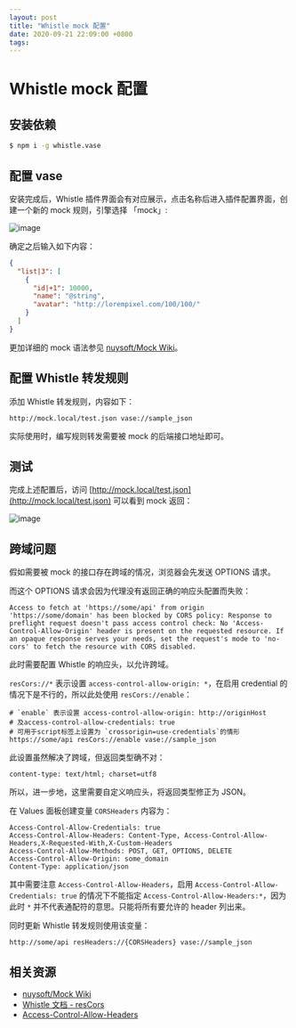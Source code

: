 ```yaml
---
layout: post
title: "Whistle mock 配置"
date: 2020-09-21 22:09:00 +0800
tags:
---
```


# Whistle mock 配置

## 安装依赖

```sh
$ npm i -g whistle.vase
```

## 配置 vase

安装完成后，Whistle 插件界面会有对应展示，点击名称后进入插件配置界面，创建一个新的 mock 规则，引擎选择 「mock」:

![image](https://user-images.githubusercontent.com/3783096/93778459-83fdee80-fc58-11ea-92bb-7adf34fcb1ba.png)

确定之后输入如下内容：

```json
{
  "list|3": [
    {
      "id|+1": 10000,
      "name": "@string",
      "avatar": "http://lorempixel.com/100/100/"
    }
  ]
}
```

更加详细的 mock 语法参见 [nuysoft/Mock Wiki](https://github.com/nuysoft/Mock/wiki/Syntax-Specification)。

## 配置 Whistle 转发规则

添加 Whistle 转发规则，内容如下：

```
http://mock.local/test.json vase://sample_json
```

实际使用时，编写规则转发需要被 mock 的后端接口地址即可。

## 测试

完成上述配置后，访问 [http://mock.local/test.json](http://mock.local/test.json) 可以看到 mock 返回：

![image](https://user-images.githubusercontent.com/3783096/93778469-87917580-fc58-11ea-8274-e8a6ed8acced.png)

## 跨域问题

假如需要被 mock 的接口存在跨域的情况，浏览器会先发送 OPTIONS 请求。

而这个 OPTIONS 请求会因为代理没有返回正确的响应头配置而失败：

```
Access to fetch at 'https://some/api' from origin 'https://some/domain' has been blocked by CORS policy: Response to preflight request doesn't pass access control check: No 'Access-Control-Allow-Origin' header is present on the requested resource. If an opaque response serves your needs, set the request's mode to 'no-cors' to fetch the resource with CORS disabled.
```

此时需要配置 Whistle 的响应头，以允许跨域。

`resCors://*` 表示设置 `access-control-allow-origin: *`，在启用 credential 的情况下是不行的，所以此处使用 `resCors://enable`：

```
# `enable` 表示设置 access-control-allow-origin: http://originHost
# 及access-control-allow-credentials: true
# 可用于script标签上设置为 `crossorigin=use-credentials`的情形
https://some/api resCors://enable vase://sample_json
```

此设置虽然解决了跨域，但返回类型确不对：

```
content-type: text/html; charset=utf8
```

所以，进一步地，这里需要自定义响应头，将返回类型修正为 JSON。

在 Values 面板创建变量 `CORSHeaders` 内容为：

```
Access-Control-Allow-Credentials: true
Access-Control-Allow-Headers: Content-Type, Access-Control-Allow-Headers,X-Requested-With,X-Custom-Headers
Access-Control-Allow-Methods: POST, GET, OPTIONS, DELETE
Access-Control-Allow-Origin: some_domain
Content-Type: application/json
```

其中需要注意 `Access-Control-Allow-Headers`，启用 `Access-Control-Allow-Credentials: true` 的情况下不能指定 `Access-Control-Allow-Headers:*`，因为此时 `*` 并不代表通配符的意思。只能将所有要允许的 header 列出来。

同时更新 Whistle 转发规则使用该变量：

```
http://some/api resHeaders://{CORSHeaders} vase://sample_json
```

## 相关资源

- [nuysoft/Mock Wiki](https://github.com/nuysoft/Mock/wiki/Syntax-Specification)
- [Whistle 文档 - resCors](https://wproxy.org/whistle/rules/resCors.html)
- [Access-Control-Allow-Headers](https://developer.mozilla.org/en-US/docs/Web/HTTP/Headers/Access-Control-Allow-Headers)
